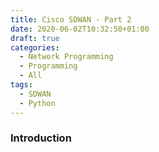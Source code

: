 ```yaml
---
title: Cisco SDWAN - Part 2
date: 2020-06-02T10:32:50+01:00
draft: true
categories:
  - Network Programming
  - Programming
  - All
tags:
  - SDWAN
  - Python
---
```

### Introduction